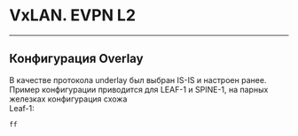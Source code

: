 # VxLAN. EVPN L2
---
## Конфигурация Overlay

В качестве протокола underlay был выбран IS-IS и настроен ранее.\
Пример конфигурации приводится для LEAF-1 и SPINE-1, на парных железках конфигурация схожа\
Leaf-1:
```
ff
```
